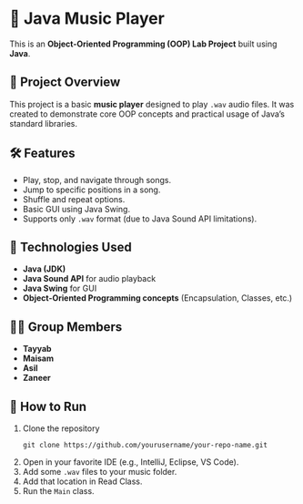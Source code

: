 # 🎵 Java Music Player

This is an **Object-Oriented Programming (OOP) Lab Project** built using **Java**.

## 📁 Project Overview

This project is a basic **music player** designed to play `.wav` audio files. It was created to demonstrate core OOP concepts and practical usage of Java’s standard libraries.

## 🛠 Features

- Play, stop, and navigate through songs.
- Jump to specific positions in a song.
- Shuffle and repeat options.
- Basic GUI using Java Swing.
- Supports only `.wav` format (due to Java Sound API limitations).

## 🧱 Technologies Used

- **Java (JDK)**
- **Java Sound API** for audio playback
- **Java Swing** for GUI
- **Object-Oriented Programming concepts** (Encapsulation, Classes, etc.)

## 👨‍💻 Group Members

- **Tayyab**
- **Maisam**
- **Asil**
- **Zaneer**

## 📂 How to Run

1. Clone the repository  
   ```
   git clone https://github.com/yourusername/your-repo-name.git
   ```
2. Open in your favorite IDE (e.g., IntelliJ, Eclipse, VS Code).
3. Add some `.wav` files to your music folder.
4. Add that location in Read Class.
5. Run the `Main` class.
